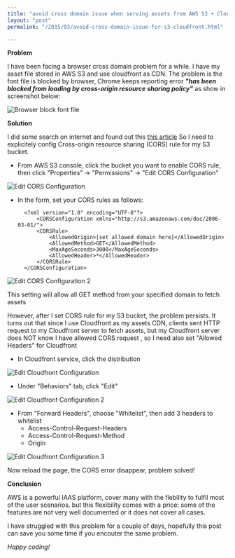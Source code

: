```yaml
---
title: "avoid cross domain issue when serving assets from AWS S3 + Cloudfront"
layout: "post"
permalink: "/2015/03/avoid-cross-domain-issue-for-s3-cloudfront.html"

---
```


**Problem**

I have been facing a browser cross domain problem for a while. I have my asset file stored in AWS S3 and use cloudfront as CDN. The problem is the font file is blocked by browser, Chrome keeps reporting error ***"has been blocked from loading by cross-origin resource sharing policy"*** as show in screenshot below:

![Browser block font file][browser_error]

**Solution**

I did some search on internet and found out this [this article][1] So I need to explicitely config Cross-origin resource sharing (CORS) rule for my S3 bucket.

- From AWS S3 console, click the bucket you want to enable CORS rule, then click "Properties" -> "Permissions" -> "Edit CORS Configuration"

![Edit CORS Configuration][s3_1]

- In the form, set your CORS rules as follows:


		<?xml version="1.0" encoding="UTF-8"?>
			<CORSConfiguration xmlns="http://s3.amazonaws.com/doc/2006-03-01/">
		    <CORSRule>
		        <AllowedOrigin>[set allowed domain here]</AllowedOrigin>
		        <AllowedMethod>GET</AllowedMethod>
		        <MaxAgeSeconds>3000</MaxAgeSeconds>
		        <AllowedHeader>*</AllowedHeader>
		    </CORSRule>
		</CORSConfiguration>

![Edit CORS Configuration 2][s3_2]

This setting will allow all GET method from your specified domain to fetch assets

However, after I set CORS rule for my S3 bucket, the problem persists. It turns out that since I use Cloudfront as my assets CDN,  clients sent HTTP request to my Cloudfront server to fetch assets, but my Cloudfront server does NOT know I have allowed CORS request , so I need also set "Allowed Headers" for Cloudfront

- In Cloudfront service, click the distribution

![Edit Cloudfront Configuration][c_1]

- Under "Behaviors" tab, click "Edit"

![Edit Cloudfront Configuration 2][c_2]

- From "Forward Headers", choose "Whitelist", then add 3 headers to whitelist
  - Access-Control-Request-Headers
  - Access-Control-Request-Method
  - Origin

![Edit Cloudfront Configuration 3][c_3]

Now reload the page, the CORS error disappear, problem solved!

**Conclusion**

AWS is a powerful IAAS platform, cover many with the flebility to fulfil most of the user scenarios. but this flexibility comes with a price: some of the features are not very well documented or it does not cover all cases.

I have struggled with this problem for a couple of days, hopefully this post can save you some time if you encouter the same problem.

_Happy coding!_


<!-- images -->
[browser_error]: https://dl.dropboxusercontent.com/u/2390116/blog/images/cross_domain/chrome_error.png "browser block by CORS policy"
[s3_1]: https://dl.dropboxusercontent.com/u/2390116/blog/images/cross_domain/s3_1.png "S3 step 1"
[s3_2]: https://dl.dropboxusercontent.com/u/2390116/blog/images/cross_domain/s3_2.png "S3 step 2"
[c_1]: https://dl.dropboxusercontent.com/u/2390116/blog/images/cross_domain/cloudfront_1.png "Cloudfront step 1"
[c_2]: https://dl.dropboxusercontent.com/u/2390116/blog/images/cross_domain/cloudfront_2.png "Cloudfront step 2"
[c_3]: https://dl.dropboxusercontent.com/u/2390116/blog/images/cross_domain/cloudfront_3.png "Cloudfront step 3"

<!-- links -->
[1]: http://docs.aws.amazon.com/AmazonS3/latest/dev/cors.html
